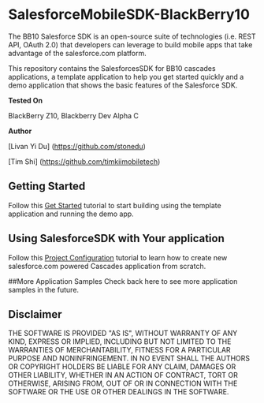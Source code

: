SalesforceMobileSDK-BlackBerry10
================================
The BB10 Salesforce SDK is an open-source suite of technologies (i.e. REST API, OAuth 2.0) that developers can leverage to build mobile apps that take advantage of the salesforce.com platform.

This repository contains the SalesforcesSDK for BB10 cascades applications, a template application to help you get started quickly and
a demo application that shows the basic features of the Salesforce SDK.

**Tested On**

BlackBerry Z10, Blackberry Dev Alpha C

**Author**

[Livan Yi Du] (https://github.com/stonedu)

[Tim Shi] (https://github.com/timkiimobiletech)

## Getting Started
Follow this [Get Started](http://blackberry.github.io/BlackBerry10SDK-for-SalesforceMobile/d5/dfe/page_get_started.html) tutorial to start building using the template application and running the demo app.

## Using SalesforceSDK with Your application
Follow this [Project Configuration](http://blackberry.github.io/BlackBerry10SDK-for-SalesforceMobile/d2/dc8/page_install.html) tutorial to learn how to create new salesforce.com powered Cascades application from scratch.

##More Application Samples
Check back here to see more application samples in the future. 

## Disclaimer

THE SOFTWARE IS PROVIDED "AS IS", WITHOUT WARRANTY OF ANY KIND, EXPRESS OR IMPLIED, INCLUDING BUT NOT LIMITED TO THE WARRANTIES OF MERCHANTABILITY, FITNESS FOR A PARTICULAR PURPOSE AND NONINFRINGEMENT. IN NO EVENT SHALL THE AUTHORS OR COPYRIGHT HOLDERS BE LIABLE FOR ANY CLAIM, DAMAGES OR OTHER LIABILITY, WHETHER IN AN ACTION OF CONTRACT, TORT OR OTHERWISE, ARISING FROM, OUT OF OR IN CONNECTION WITH THE SOFTWARE OR THE USE OR OTHER DEALINGS IN THE SOFTWARE.